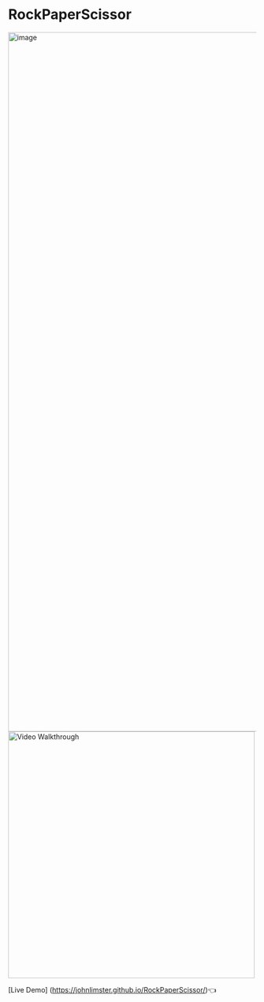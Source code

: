 # RockPaperScissor
<img width="1417" alt="image" src="https://user-images.githubusercontent.com/54999113/198813243-12de840e-e8a6-49bc-83df-b2fe9ba5c228.png">

<img src='https://user-images.githubusercontent.com/54999113/198813437-09ab947d-f39c-4001-9a7f-d78162691cfc.gif' width='500' alt='Video Walkthrough' />

[Live Demo] (https://johnlimster.github.io/RockPaperScissor/)👈 
